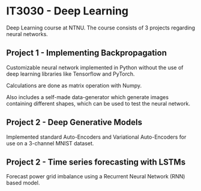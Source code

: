 # IT3030 - Deep Learning

Deep Learning course at NTNU. The course consists of 3 projects regarding neural networks.

## Project 1 - Implementing Backpropagation

Customizable neural network implemented in Python without the use of deep learning libraries like Tensorflow and PyTorch.

Calculations are done as matrix operation with Numpy.

Also includes a self-made data-generator which generate images containing different shapes, which can be used to test the neural network.

## Project 2 - Deep Generative Models

Implemented standard Auto-Encoders and Variational Auto-Encoders for use on a 3-channel MNIST dataset.

## Project 2 - Time series forecasting with LSTMs

Forecast power grid imbalance using a Recurrent Neural Network (RNN) based model.
